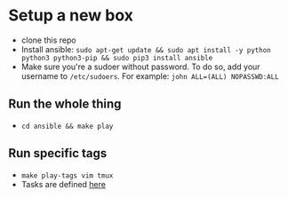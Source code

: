 # Setup a new box
- clone this repo
- Install ansible: `sudo apt-get update && sudo apt install -y python python3 python3-pip && sudo pip3 install ansible`
- Make sure you're a sudoer without password. To do so, add your username to `/etc/sudoers`. For example: `john ALL=(ALL) NOPASSWD:ALL`

## Run the whole thing
- `cd ansible && make play`

## Run specific tags
- `make play-tags vim tmux`
- Tasks are defined [here](https://github.com/conanfanli/rice/tree/master/ansible/roles/common/tasks)

